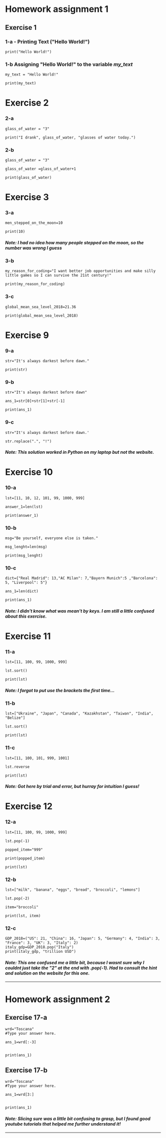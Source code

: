 # Homework assignment 1

## Exercise 1

### 1-a - Printing Text ("Hello World!")

```
print("Hello World!")
```

### 1-b Assigning "Hello World!" to the variable *my_text*

```
my_text = "Hello World!"

print(my_text)
```

# Exercise 2

### 2-a

```
glass_of_water = "3"
    
print("I drank", glass_of_water, "glasses of water today.")
```

### 2-b

```
glass_of_water = "3"

glass_of_water =glass_of_water+1

print(glass_of_water)
```

# Exercise 3

### 3-a

```
men_stepped_on_the_moon=10

print(10)
```
#### *Note: I had no idea how many people stepped on the moon, so the number was wrong I guess*

### 3-b

```
my_reason_for_coding="I want better job opportunities and make silly little games so I can survive the 21st century!"

print(my_reason_for_coding)
```

### 3-c

```
global_mean_sea_level_2018=21.36

print(global_mean_sea_level_2018)
```

# Exercise 9

### 9-a

```
str="It's always darkest before dawn."

print(str)
```
### 9-b

```
str="It's always darkest before dawn"

ans_1=str[0]+str[1]+str[-1]

print(ans_1)
```

### 9-c

```
str="It's always darkest before dawn.'

str.replace(".", "!")  
```

#### *Note: This solution worked in Python on my laptop but not the website.*

# Exercise 10

### 10-a

```
lst=[11, 10, 12, 101, 99, 1000, 999]

answer_1=len(lst)

print(answer_1)
```
### 10-b

```
msg="Be yourself, everyone else is taken."

msg_lenght=len(msg)

print(msg_lenght)
```

### 10-c

```
dict={"Real Madrid": 13,"AC Milan": 7,"Bayern Munich":5 ,"Barcelona": 5, "Liverpool": 5"}

ans_1=len(dict)

print(ans_1)
```

#### *Note: I didn't know what was mean't by keys. I am still a little confused about this exercise.*

# Exercise 11

### 11-a

```
lst=[11, 100, 99, 1000, 999]

lst.sort()

print(lst)
```
#### *Note: I forgot to put use the brackets the first time...*

### 11-b

```
lst=["Ukraine", "Japan", "Canada", "Kazakhstan", "Taiwan", "India", "Belize"]

lst.sort()

print(lst)
```

### 11-c

```
lst=[11, 100, 101, 999, 1001]

lst.reverse

print(lst)
```

#### *Note: Got here by trial and error, but hurray for intuition I guess!*

# Exercise 12

### 12-a

```
lst=[11, 100, 99, 1000, 999]

lst.pop(-1)

popped_item="999"

print(popped_item)

print(lst)
```

### 12-b

```
lst=["milk", "banana", "eggs", "bread", "broccoli", "lemons"]

lst.pop(-2)

item="broccoli"

print(lst, item)
```

### 12-c

```
GDP_2018=("US": 21, "China": 16, "Japan": 5, "Germany": 4, "India": 3, "France": 3, "UK": 3, "Italy": 2)
italy_gdp=GDP_2018.pop("Italy")
print(italy_gdp, "trillion USD")
```

#### *Note: This one confused me a little bit, because I wasnt sure why I couldnt just take the "2" at the end with .pop(-1). Had to consult the hint and solution on the website for this one.*

---

# Homework assignment 2

## Exercise 17-a

```
wrd="Toscana"
#Type your answer here.

ans_1=wrd[:-3]


print(ans_1)
```

## Exercise 17-b

```
wrd="Toscana"
#Type your answer here.

ans_1=wrd[3:]


print(ans_1)
```

#### *Note: Slicing sure was a little bit confusing to grasp, but I found good youtube tutorials that helped me further understand it!*
---

